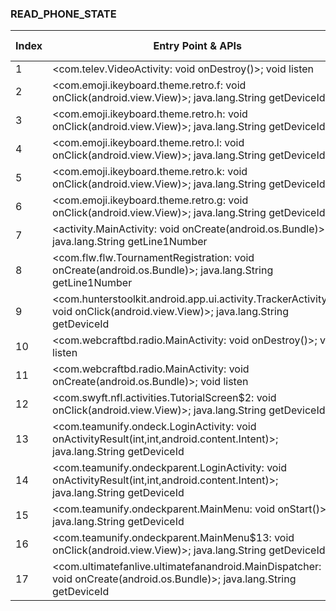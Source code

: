 ### READ_PHONE_STATE
| Index | Entry Point & APIs | Screen shot | Resource id | Label |
| ------------- | ------------- | ------------- |-------------|-------------|
| 1 | <com.telev.VideoActivity: void onDestroy()>; void listen | ![](D:\COSMOS\output\py\Play_win8\Sports\com.cactuslab.skateboard\com.telev.VideoActivity.png) |  | |
| 2 | <com.emoji.ikeyboard.theme.retro.f: void onClick(android.view.View)>; java.lang.String getDeviceId | ![](D:\COSMOS\output\py\Play_win8\Sports\com.emoji.ikeyboard.theme.footballcraze\com.emoji.ikeyboard.theme.retro.ThemeDemoActivity.png) |  | D |
| 3 | <com.emoji.ikeyboard.theme.retro.h: void onClick(android.view.View)>; java.lang.String getDeviceId | ![](D:\COSMOS\output\py\Play_win8\Sports\com.emoji.ikeyboard.theme.footballcraze\com.emoji.ikeyboard.theme.retro.ThemeDemoActivity.png) |  | D |
| 4 | <com.emoji.ikeyboard.theme.retro.l: void onClick(android.view.View)>; java.lang.String getDeviceId | ![](D:\COSMOS\output\py\Play_win8\Sports\com.emoji.ikeyboard.theme.footballcraze\com.emoji.ikeyboard.theme.retro.ThemeDemoActivity.png) |  | D |
| 5 | <com.emoji.ikeyboard.theme.retro.k: void onClick(android.view.View)>; java.lang.String getDeviceId | ![](D:\COSMOS\output\py\Play_win8\Sports\com.emoji.ikeyboard.theme.footballcraze\com.emoji.ikeyboard.theme.retro.ThemeDemoActivity.png) |  | D |
| 6 | <com.emoji.ikeyboard.theme.retro.g: void onClick(android.view.View)>; java.lang.String getDeviceId | ![](D:\COSMOS\output\py\Play_win8\Sports\com.emoji.ikeyboard.theme.footballcraze\com.emoji.ikeyboard.theme.retro.ThemeDemoActivity.png) |  | D |
| 7 | <activity.MainActivity: void onCreate(android.os.Bundle)>; java.lang.String getLine1Number | ![](D:\COSMOS\output\py\Play_win8\Sports\com.fightscore.boxing.android\activity.MainActivity.png) |  | F |
| 8 | <com.flw.flw.TournamentRegistration: void onCreate(android.os.Bundle)>; java.lang.String getLine1Number | ![](D:\COSMOS\output\py\Play_win8\Sports\com.flw.flw\com.flw.flw.TournamentRegistration.png) |  | D |
| 9 | <com.hunterstoolkit.android.app.ui.activity.TrackerActivity$5: void onClick(android.view.View)>; java.lang.String getDeviceId | ![](D:\COSMOS\output\py\Play_win8\Sports\com.hunterstoolkit.android.app\com.hunterstoolkit.android.app.ui.activity.TrackerActivity.png) |  | D |
| 10 | <com.webcraftbd.radio.MainActivity: void onDestroy()>; void listen | ![](D:\COSMOS\output\py\Play_win8\Sports\com.nflradiolive.radio\com.webcraftbd.radio.MainActivity.png) |  | F |
| 11 | <com.webcraftbd.radio.MainActivity: void onCreate(android.os.Bundle)>; void listen | ![](D:\COSMOS\output\py\Play_win8\Sports\com.nflradiolive.radio\com.webcraftbd.radio.MainActivity.png) |  | F |
| 12 | <com.swyft.nfl.activities.TutorialScreen$2: void onClick(android.view.View)>; java.lang.String getDeviceId | ![](D:\COSMOS\output\py\Play_win8\Sports\com.swyft.nfl\com.swyft.nfl.activities.TutorialScreen.png) |  | F |
| 13 | <com.teamunify.ondeck.LoginActivity: void onActivityResult(int,int,android.content.Intent)>; java.lang.String getDeviceId | ![](D:\COSMOS\output\py\Play_win8\Sports\com.teamunify.ondeck\com.teamunify.ondeck.LoginActivity.png) |  | D |
| 14 | <com.teamunify.ondeckparent.LoginActivity: void onActivityResult(int,int,android.content.Intent)>; java.lang.String getDeviceId | ![](D:\COSMOS\output\py\Play_win8\Sports\com.teamunify.ondeckparent\com.teamunify.ondeckparent.LoginActivity.png) |  | D |
| 15 | <com.teamunify.ondeckparent.MainMenu: void onStart()>; java.lang.String getDeviceId | ![](D:\COSMOS\output\py\Play_win8\Sports\com.teamunify.ondeckparent\com.teamunify.ondeckparent.MainMenu.png) |  | D|
| 16 | <com.teamunify.ondeckparent.MainMenu$13: void onClick(android.view.View)>; java.lang.String getDeviceId | ![](D:\COSMOS\output\py\Play_win8\Sports\com.teamunify.ondeckparent\com.teamunify.ondeckparent.MainMenu.png) |  | D|
| 17 | <com.ultimatefanlive.ultimatefanandroid.MainDispatcher: void onCreate(android.os.Bundle)>; java.lang.String getDeviceId | ![](D:\COSMOS\output\py\Play_win8\Sports\com.ultimatefanlive.ultimatefanandroid\com.ultimatefanlive.ultimatefanandroid.MainDispatcher.png) |  | D |
